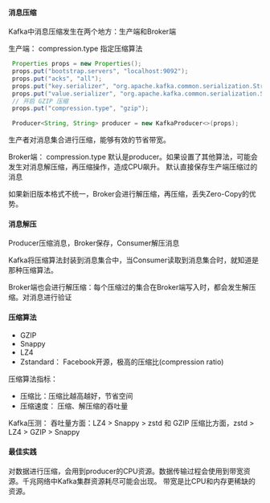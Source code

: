 #### 消息压缩

Kafka中消息压缩发生在两个地方：生产端和Broker端

生产端：
compression.type 指定压缩算法

```java
 Properties props = new Properties();
 props.put("bootstrap.servers", "localhost:9092");
 props.put("acks", "all");
 props.put("key.serializer", "org.apache.kafka.common.serialization.StringSerializer");
 props.put("value.serializer", "org.apache.kafka.common.serialization.StringSerializer");
 // 开启 GZIP 压缩
 props.put("compression.type", "gzip");
 
 Producer<String, String> producer = new KafkaProducer<>(props);
```
生产者对消息集合进行压缩，能够有效的节省带宽。

Broker端：
compression.type 默认是producer。如果设置了其他算法，可能会发生对消息解压缩，再压缩操作，造成CPU飙升。
默认直接保存生产端压缩过的消息

如果新旧版本格式不统一，Broker会进行解压缩，再压缩，丢失Zero-Copy的优势。

#### 消息解压
Producer压缩消息，Broker保存，Consumer解压消息

Kafka将压缩算法封装到消息集合中，当Consumer读取到消息集合时，就知道是那种压缩算法。

Broker端也会进行解压缩：每个压缩过的集合在Broker端写入时，都会发生解压缩。对消息进行验证

#### 压缩算法

- GZIP
- Snappy
- LZ4
- Zstandard： Facebook开源，极高的压缩比(compression ratio)

压缩算法指标：
- 压缩比：压缩比越高越好，节省空间
- 压缩速度： 压缩、解压缩的吞吐量

Kafka压测：
吞吐量方面：LZ4 > Snappy > zstd 和 GZIP
压缩比方面，zstd > LZ4 > GZIP > Snappy


#### 最佳实践
对数据进行压缩，会用到producer的CPU资源。数据传输过程会使用到带宽资源。千兆网络中Kafka集群资源耗尽可能会出现。
带宽是比CPU和内存更稀缺的资源。